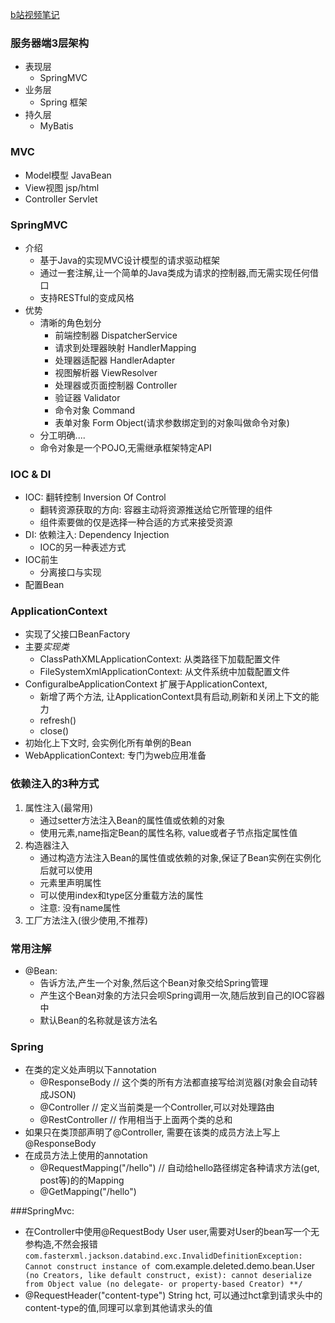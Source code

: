 [b站视频笔记](https://www.bilibili.com/video/av47953244/?spm_id_from=333.788.videocard.0)
### 服务器端3层架构
  - 表现层
    - SpringMVC
  - 业务层
    - Spring 框架
  - 持久层
    - MyBatis

### MVC
  - Model模型 JavaBean
  - View视图  jsp/html
  - Controller Servlet


### SpringMVC
  - 介绍
    - 基于Java的实现MVC设计模型的请求驱动框架
    - 通过一套注解,让一个简单的Java类成为请求的控制器,而无需实现任何借口
    - 支持RESTful的变成风格
  - 优势
    - 清晰的角色划分
      - 前端控制器 DispatcherService
      - 请求到处理器映射 HandlerMapping
      - 处理器适配器 HandlerAdapter
      - 视图解析器  ViewResolver
      - 处理器或页面控制器 Controller
      - 验证器  Validator
      - 命令对象 Command
      - 表单对象 Form Object(请求参数绑定到的对象叫做命令对象)
    - 分工明确....
    - 命令对象是一个POJO,无需继承框架特定API

### IOC & DI
  - IOC: 翻转控制 Inversion Of Control
    - 翻转资源获取的方向: 容器主动将资源推送给它所管理的组件
    - 组件索要做的仅是选择一种合适的方式来接受资源
  - DI: 依赖注入: Dependency Injection
    - IOC的另一种表述方式
  - IOC前生
    - 分离接口与实现
  - 配置Bean


### ApplicationContext
  - 实现了父接口BeanFactory
  - 主要*实现类*
    - ClassPathXMLApplicationContext: 从类路径下加载配置文件
    - FileSystemXmlApplicationContext: 从文件系统中加载配置文件
  - ConfiguralbeApplicationContext 扩展于ApplicationContext,
    - 新增了两个方法, 让ApplicationContext具有启动,刷新和关闭上下文的能力
    - refresh()
    - close()
  - 初始化上下文时, 会实例化所有单例的Bean
  - WebApplicationContext: 专门为web应用准备

### 依赖注入的3种方式
  1. 属性注入(最常用)
     - 通过setter方法注入Bean的属性值或依赖的对象
     - 使用<property>元素,name指定Bean的属性名称, value或者<value>子节点指定属性值 
  2. 构造器注入
     - 通过构造方法注入Bean的属性值或依赖的对象,保证了Bean实例在实例化后就可以使用
     - <constructor-arg>元素里声明属性
     - 可以使用index和type区分重载方法的属性
     - 注意: 没有name属性 
  3. 工厂方法注入(很少使用,不推荐)




### 常用注解
  - @Bean: 
    - 告诉方法,产生一个对象,然后这个Bean对象交给Spring管理
    - 产生这个Bean对象的方法只会呗Spring调用一次,随后放到自己的IOC容器中
    - 默认Bean的名称就是该方法名


### Spring
  - 在类的定义处声明以下annotation
    - @ResponseBody // 这个类的所有方法都直接写给浏览器(对象会自动转成JSON)
    - @Controller   // 定义当前类是一个Controller,可以对处理路由
    - @RestController // 作用相当于上面两个类的总和
  - 如果只在类顶部声明了@Controller, 需要在该类的成员方法上写上@ResponseBody
  - 在成员方法上使用的annotation
    - @RequestMapping("/hello") // 自动给hello路径绑定各种请求方法(get, post等)的的Mapping
    - @GetMapping("/hello")


###SpringMvc:
  - 在Controller中使用@RequestBody User user,需要对User的bean写一个无参构造,不然会报错`com.fasterxml.jackson.databind.exc.InvalidDefinitionException: Cannot construct instance of `com.example.deleted.demo.bean.User` (no Creators, like default construct, exist): cannot deserialize from Object value (no delegate- or property-based Creator)
     **/`
  - @RequestHeader("content-type") String hct, 可以通过hct拿到请求头中的content-type的值,同理可以拿到其他请求头的值